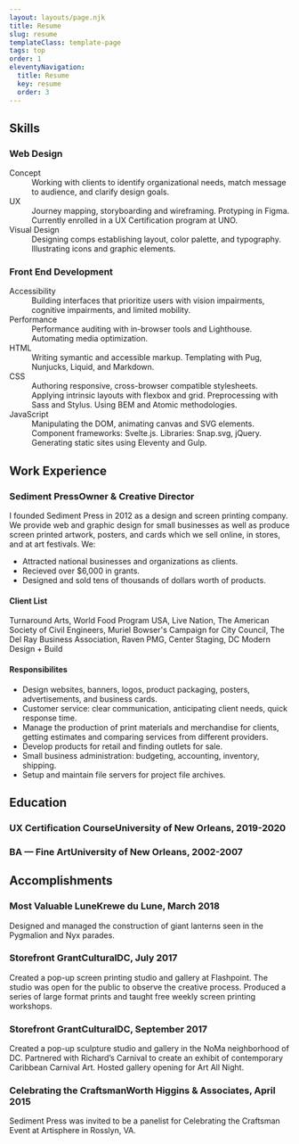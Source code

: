 ```yaml
---
layout: layouts/page.njk
title: Resume
slug: resume
templateClass: template-page
tags: top
order: 1
eleventyNavigation:
  title: Resume
  key: resume
  order: 3
---
```

## Skills
### Web Design
<dl>
  <div>
    <dt>Concept</dt>
    <dd>Working with clients to identify organizational needs, match message to audience, and clarify design goals.</dd>
  </div>
  <div>
    <dt>UX</dt>
    <dd>Journey mapping, storyboarding and wireframing. Protyping in Figma. Currently enrolled in a UX Certification program at UNO.</dd>
  </div>
  <div>
    <dt>Visual Design</dt>
    <dd>Designing comps establishing layout, color palette, and typography. Illustrating icons and graphic elements.</dd>
  </div>
</dl>

### Front End Development
<dl>
  <div>
    <dt>Accessibility</dt>
    <dd>Building interfaces that prioritize users with vision impairments, cognitive impairments, and limited mobility.</dd>
  </div>
    <div>
    <dt>Performance</dt>
    <dd>Performance auditing with in-browser tools and Lighthouse. Automating media optimization.</dd>
  </div>
  <div>
    <dt>HTML</dt>
    <dd>Writing symantic and accessible markup. Templating with Pug, Nunjucks, Liquid, and Markdown.</dd>
  </div>
  <div>
    <dt>CSS</dt>
    <dd>Authoring responsive, cross-browser compatible stylesheets. Applying intrinsic layouts with flexbox and grid. Preprocessing with Sass and Stylus. Using BEM and Atomic methodologies.</dd>
  </div>
  <div>
    <dt>JavaScript</dt>
    <dd>Manipulating the DOM, animating canvas and SVG elements. Component frameworks: Svelte.js. Libraries: Snap.svg, jQuery. Generating static sites using Eleventy and Gulp.</dd>
  </div>
</dl>

## Work Experience
### Sediment Press<span class="h3-sub">Owner & Creative Director</span>

I founded Sediment Press in 2012 as a design and screen printing company. We provide web and graphic design for small businesses as well as produce screen printed artwork, posters, and cards which we sell online, in stores, and at art festivals. We:
- Attracted national businesses and organizations as clients.
- Recieved over $6,000 in grants.
- Designed and sold tens of thousands of dollars worth of products.

#### Client List
Turnaround Arts, World Food Program USA, Live Nation, The American Society of Civil Engineers, Muriel Bowser's Campaign for City Council, The Del Ray Business Association, Raven PMG, Center Staging, DC Modern Design + Build

#### Responsibilites
- Design websites, banners, logos, product packaging, posters, advertisements, and business cards.
- Customer service: clear communication, anticipating client needs, quick response time.
- Manage the production of print materials and merchandise for clients, getting estimates and comparing services from different providers.
- Develop products for retail and finding outlets for sale.
- Small business administration: budgeting, accounting, inventory, shipping.
- Setup and maintain file servers for project file archives.

## Education
### UX Certification Course<span class="h3-sub">University of New Orleans, 2019-2020</span>

### BA &mdash; Fine Art<span class="h3-sub">University of New Orleans, 2002-2007</span>

## Accomplishments
### Most Valuable Lune<span class="h3-sub">Krewe du Lune, March 2018</span>
Designed and managed the construction of giant lanterns seen in the Pygmalion and Nyx parades.

### Storefront Grant<span class="h3-sub">CulturalDC, July 2017</span>
Created a pop-up screen printing studio and gallery at Flashpoint. The studio was open for the public to observe the creative process. Produced a series of large format prints and taught free weekly screen printing workshops.

### Storefront Grant<span class="h3-sub">CulturalDC, September 2017</span>
Created a pop-up sculpture studio and gallery in the NoMa neighborhood of DC. Partnered with Richard’s Carnival to create an exhibit of contemporary Caribbean Carnival Art. Hosted gallery opening for Art All Night.

### Celebrating the Craftsman<span class="h3-sub">Worth Higgins & Associates, April 2015</span> 
Sediment Press was invited to be a panelist for Celebrating the Craftsman Event at Artisphere in Rosslyn, VA.